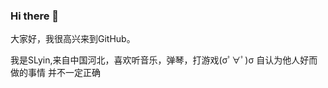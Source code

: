 ### Hi there 👋

<!--
**SLyin/SLyin** is a ✨ _special_ ✨ repository because its `README.md` (this file) appears on your GitHub prof

Here are some ideas to get you started:

- 🔭 I’m currently working on ...
- 🌱 I’m currently learning ...
- 👯 I’m looking to collaborate on ...
- 🤔 I’m looking for help with ...
- 💬 Ask me about ...
- 📫 How to reach me: ...
- 😄 Pronouns: ...
- ⚡ Fun fact: ...
-->大家好，我很高兴来到GitHub。
我是SLyin,来自中国河北，喜欢听音乐，弹琴，打游戏(σﾟ∀ﾟ)σ
自认为他人好而做的事情  并不一定正确
